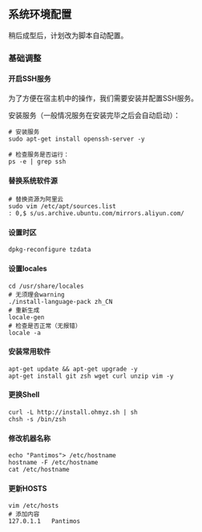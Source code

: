 ## 系统环境配置

稍后成型后，计划改为脚本自动配置。

### 基础调整

#### 开启SSH服务

为了方便在宿主机中的操作，我们需要安装并配置SSH服务。

安装服务（一般情况服务在安装完毕之后会自动启动）：

```
# 安装服务
sudo apt-get install openssh-server -y
```

```
# 检查服务是否运行：
ps -e | grep ssh
```

#### 替换系统软件源

```
# 替换资源为阿里云
sudo vim /etc/apt/sources.list
: 0,$ s/us.archive.ubuntu.com/mirrors.aliyun.com/
```

#### 设置时区

```
dpkg-reconfigure tzdata
```

#### 设置locales

```
cd /usr/share/locales
# 无须理会warning
./install-language-pack zh_CN
# 重新生成
locale-gen
# 检查是否正常（无报错）
locale -a
```

#### 安装常用软件

```
apt-get update && apt-get upgrade -y
apt-get install git zsh wget curl unzip vim -y
```

#### 更换Shell

```
curl -L http://install.ohmyz.sh | sh
chsh -s /bin/zsh
```

#### 修改机器名称

```
echo "Pantimos"> /etc/hostname
hostname -F /etc/hostname
cat /etc/hostname
```

#### 更新HOSTS

```
vim /etc/hosts
# 添加内容
127.0.1.1	Pantimos
```
